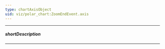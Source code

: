 ```yaml
---
type: chartAxisObject
uid: viz/polar_chart:ZoomEndEvent.axis
---
```

---
##### shortDescription
<!-- Description goes here -->

---
<!-- Description goes here -->